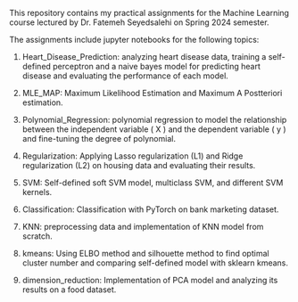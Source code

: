 This repository contains my practical assignments for the Machine Learning course lectured by Dr. Fatemeh Seyedsalehi on Spring 2024 semester.

The assignments include jupyter notebooks for the following topics:

1. Heart_Disease_Prediction: analyzing heart disease data, training a self-defined perceptron and a naive bayes model for predicting heart disease and evaluating the performance of each model.

2. MLE_MAP: Maximum Likelihood Estimation and Maximum A Postteriori estimation.

3. Polynomial_Regression: polynomial regression to model the relationship between the independent variable \( X \) and the dependent variable \( y \) and fine-tuning the degree of polynomial.

4. Regularization: Applying Lasso regularization (L1) and Ridge regularization (L2) on housing data and evaluating their results.

5. SVM: Self-defined soft SVM model, multiclass SVM, and different SVM kernels.

6. Classification: Classification with PyTorch on bank marketing dataset.

7. KNN: preprocessing data and implementation of KNN model from scratch.

8. kmeans: Using ELBO method and silhouette method to find optimal cluster number and comparing self-defined model with sklearn kmeans.

9. dimension_reduction: Implementation of PCA model and analyzing its results on a food dataset.
